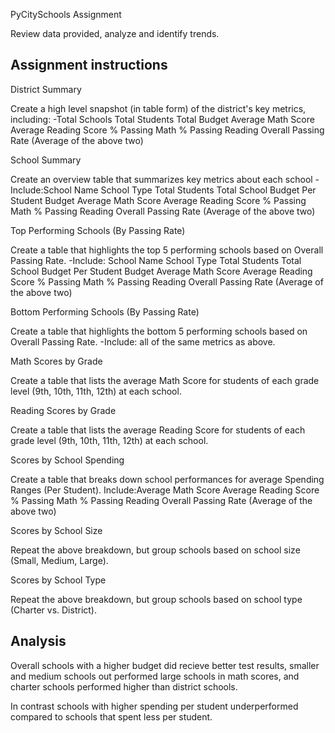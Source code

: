 PyCitySchools Assignment 

Review data provided, analyze and identify trends. 


## Assignment instructions 
District Summary

Create a high level snapshot (in table form) of the district's key metrics, including: -Total Schools Total Students Total Budget Average Math Score Average Reading Score % Passing Math % Passing Reading Overall Passing Rate (Average of the above two)

School Summary

Create an overview table that summarizes key metrics about each school -Include:School Name School Type Total Students Total School Budget Per Student Budget Average Math Score Average Reading Score % Passing Math % Passing Reading Overall Passing Rate (Average of the above two)

Top Performing Schools (By Passing Rate)

Create a table that highlights the top 5 performing schools based on Overall Passing Rate. -Include: School Name School Type Total Students Total School Budget Per Student Budget Average Math Score Average Reading Score % Passing Math % Passing Reading Overall Passing Rate (Average of the above two)

Bottom Performing Schools (By Passing Rate)

Create a table that highlights the bottom 5 performing schools based on Overall Passing Rate. -Include: all of the same metrics as above.

Math Scores by Grade

Create a table that lists the average Math Score for students of each grade level (9th, 10th, 11th, 12th) at each school.

Reading Scores by Grade

Create a table that lists the average Reading Score for students of each grade level (9th, 10th, 11th, 12th) at each school.

Scores by School Spending

Create a table that breaks down school performances for average Spending Ranges (Per Student).
Include:Average Math Score Average Reading Score % Passing Math % Passing Reading Overall Passing Rate (Average of the above two)

Scores by School Size

Repeat the above breakdown, but group schools based on school size (Small, Medium, Large).

Scores by School Type

Repeat the above breakdown, but group schools based on school type (Charter vs. District).
## Analysis 

Overall schools with a higher budget did recieve better test results, smaller and medium schools out performed large schools in math scores, and charter schools performed higher than district schools. 

In contrast schools with higher spending per student underperformed compared to schools that spent less per student. 
